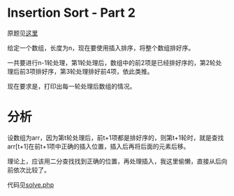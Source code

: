 # Insertion Sort - Part 2
原题见[这里](https://www.hackerrank.com/challenges/insertionsort2/problem)

给定一个数组，长度为n，现在要使用插入排序，将整个数组排好序。

一共要进行n-1轮处理，第1轮处理后，数组中的前2项是已经排好序的，第2轮处理后前3项排好序，第3轮处理排好前4项，依此类推。

现在要求是，打印出每一轮处理后数组的情况。

# 分析
设数组为arr，因为第t轮处理后，前t+1项都是排好序的，则第t+1轮时，就是查找arr[t+1]在前t+1项中正确的插入位置，插入后再将后面的元素后移。

理论上，应该用二分查找找到正确的位置，再处理插入，我这里偷懒，直接从后向前依次比较了。

代码见[solve.php](./solve.php)